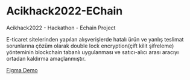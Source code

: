 # Acikhack2022-EChain

Acikhack2022 - Hackathon - Echain Project


E-ticaret sitelerinden yapılan alışverişlerde hatalı ürün ve yanlış teslimat sorunlarına çözüm olarak double lock encryption(çift kilit şifreleme) yönteminin blockchain tabanlı uygulanması ve satıcı-alıcı arası aracıyı ortadan kaldırma amaçlanmıştır.

[Figma Demo](https://www.figma.com/proto/Kx7FR6v71oetvuC4dkhB4m/tech-ecommerce-(Community)?node-id=2%3A162&scaling=scale-down&page-id=0%3A1&starting-point-node-id=2%3A16&hotspot-hints=0&hide-ui=1)

